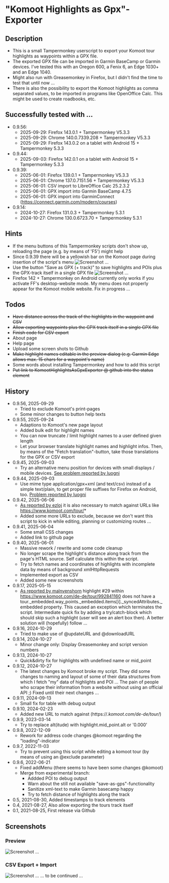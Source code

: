 # "Komoot Highlights as Gpx"-Exporter

## Description
* This is a small Tampermonkey userscript to export your Komoot tour highlights as waypoints within a GPX file. 
* The exported GPX file can be imported in Garmin BaseCamp or Garmin devices. I've tested this with an Oregon 600, a Fenix 6, an Edge 1030+ and an Edge 1040.
* Might also run with Greasemonkey in Firefox, but I didn't find the time to test that until now ...
* There is also the possibility to export the Komoot highlights as comma separated values, to be imported in programs like OpenOffice Calc. This might be used to create roadbooks, etc.

## Successfully tested with ...
- 0.9.56:
   -  2025-09-29: Firefox 143.0.1 + Tampermonkey V5.3.3
   -  2025-09-29: Chrome 140.0.7339.208 + Tampermonkey V5.3.3
   -  2025-09-29: Firefox 143.0.2 on a tablet with Android 15 + Tampermonkey 5.3.3
- 0.9.44:
   - 2025-09-03: Firefox 142.0.1 on a tablet with Android 15 + Tampermonkey 5.3.3
- 0.9.39:
   - 2025-06-01: Firefox 139.0.1 + Tampermonkey V5.3.3
   - 2025-06-01: Chrome 137.0.7151.56 + Tampermonkey V5.3.3
   - 2025-06-01: CSV import to LibreOffice Calc 25.2.3.2
   - 2025-06-01: GPX import into Garmin BaseCamp 4.7.5
   - 2025-06-01: GPX import into GarminConnect (https://connect.garmin.com/modern/courses)
- 0.9.14:
   - 2024-10-27: Firefox 131.0.3 + Tampermonkey 5.3.1
   - 2024-10-27: Chrome 130.0.6723.70 + Tampermonkey 5.3.1

## Hints
- If the menu buttons of this Tampermonkey scripts don't show up, reloading the page (e.g. by means of 'F5') might help
- Since 0.9.39 there will be a yellowish bar on the Komoot page during insertion of the script's menu
![Screenshot ...](https://github.com/fjungclaus/KomootHighlightsAsGpxExporter/blob/main/screenshots/2025-06-01%2016_46_19-yellowish-line-during-menu-insertion.jpg)
- Use the button "Save as GPX (+ track)" to save highlights and POIs plus the GPX-track itself in a single GPX file
![Screenshot ...](https://github.com/fjungclaus/KomootHighlightsAsGpxExporter/blob/main/screenshots/2025-06-01%2017_12_29-button-gpx-plus-track.jpg)
- Firefox 142 + Tampermonkey on Android currently only works if you activate FF's desktop-website mode. My menu does not properly appear for the Komoot mobile website. Fix in progress ...

## Todos
* ~~Have distance across the track of the highlights in the waypoint and CSV~~
* ~~Allow exporting waypoints plus the GPX track itself in a single GPX file~~
* ~~Finish code for CSV export~~
* About page
* Help page
* Upload some screen shots to Github
* ~~Make highlight names editable in the preview dialog (e.g. Garmin Edge allows max. 15 chars for a waypoint's name)~~
* Some words about installing Tampermonkey and how to add this script
* ~~Put link to KomootHighlightsAsGpxExporter @ github into the status element~~

## History
* 0.9.56, 2025-09-29
   * Tried to exclude Komoot's print-pages
   * Some minor changes to button help texts
* 0.9.55, 2025-09-24
   * Adaptions to Komoot's new page layout
   * Added bulk edit for highlight names
   * You can now truncate / limit highlight names to a user defined given length
   * Let your browser translate highlight names and highlight infos. Then, by means of the "Fetch translation"-button, take those translations for the GPX or CSV export
* 0.9.45, 2025-09-03
   * Try an alternative menu position for devices with small displays / mobile devices. [See problem reported by luogni](https://github.com/fjungclaus/KomootHighlightsAsGpxExporter/issues/5#issue-3327351091)
* 0.9.44, 2025-09-03
   * Use mime type application/gpx+xml (and text/csv) instead of a simple text/plain, to get proper file suffixes for Firefox on Android, too. [Problem reported by luogni](https://github.com/fjungclaus/KomootHighlightsAsGpxExporter/issues/6#issue-3327352630)
* 0.9.42, 2025-06-06
   * [As reported by ezloj](https://github.com/fjungclaus/KomootHighlightsAsGpxExporter/issues/3#issuecomment-2948301309) it is also necessary to match against URLs like https://www.komoot.com/tour/*
   * Added some more URLs to exclude, because we don't want this script to kick in while editing, planning or customizing routes ...
* 0.9.41, 2025-06-04
   * Some small CSS changes
   * Added link to github page
* 0.9.40, 2025-06-01
   * Massive rework / rewrite and some code cleanup
   * No longer scrape the highlight's distance along track from the page's HTML source. Self calculate this within the script.
   * Try to fetch names and coordinates of highlights with incomplete data by means of background xmlHttpRequests
   * Implemented export as CSV
   * Added some new screenshots   
* 0.9.17, 2025-05-15
   * [As reported by malnvenshorn](https://github.com/fjungclaus/KomootHighlightsAsGpxExporter/issues/2#issuecomment-2873009891) highlight #29 within https://www.komoot.com/de-de/tour/992841160 does not have a
     tour._embedded.way_points._embedded.items[i]._syncedAttributes._embedded property.
     This caused an exception which terminates the script.
     Intermediate quick fix by adding a try/catch-block which should skip such a highlight (user will see an alert box then).
     A better solution will (hopefully) follow ...
* 0.9.16, 2024-10-29
   * Tried to make use of @updateURL and @downloadURL
* 0.9.14, 2024-10-27
   * Minor change only: Display Greasemonkey and script version numbers
* 0.9.13, 2024-10-27
   * Quick&dirty fix for highlights with undefined name or mid_point
* 0.9.12, 2024-10-27
   * The latest changes by Komoot broke my script. They did some changes to naming and layout of
some of their data structures from which I fetch "my" data of highlights and POI ... 
The pain of people who scrape their information from a website without using an official API ;) 
Fixed until their next changes ...
* 0.9.11, 2024-09-13
   * Small fix for table with debug output
* 0.9.10, 2024-02-23
  * Added new URL to match against (https://*.komoot.com/de-de/tour/*)
* 0.9.9, 2023-03-14
  * Try to replace alt(itude) with highlight.mid_point.alt or '0.000'
* 0.9.8, 2022-12-09
  * Rework for address code changes @komoot regarding the "loading"-indicator
* 0.9.7, 2022-11-03
  * Try to prevent using this script while editing a komoot tour (by means of using an @exclude parameter)
* 0.9.6, 2022-06-21
  * Fixed addMenu (there seems to have been some changes @komoot)
  * Merge from experimental branch:
    * Addded POI to debug output
    * Warn about the still not available "save-as-gps"-functionality
    * Sanitize xml-text to make Garmin basecamp happy
    * Try to fetch distance of highlights along the track
* 0.5, 2021-08-30, Added timestamps to track elements
* 0.4, 2021-08-27, Also allow exporting the tours track itself
* 0.1, 2021-08-25, First release via Github

## Screenshots
### Preview
![Screenshot ...](https://github.com/fjungclaus/KomootHighlightsAsGpxExporter/blob/main/screenshots/2025-06-01%2016_43_29-CUX%20V4%20mit%20Umfahrung%20gesp.%20Geeste-Br%C3%BCcke%2C%20231k%20_%20Fahrradtour%20_%20Komoot%20%E2%80%93%20Mozilla-1280px.jpg)
### CSV Export + Import
![Screenshot ...](https://github.com/fjungclaus/KomootHighlightsAsGpxExporter/blob/main/screenshots/2025-06-01%2016_36_38-_csv-import-libre-office-1280px.jpg)
... to be continued ...
